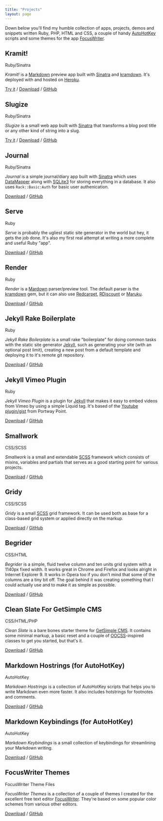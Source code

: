 ```yaml
---
title: "Projects"
layout: page
---
```


Down below you'll find my humble collection of apps, projects, demos and snippets written Ruby, PHP, HTML and CSS, a couple of handy [AutoHotKey](http://www.autohotkey.com/ "AutoHotKey") scripts and some themes for the app [FocusWriter](http://gottcode.org/focuswriter/ "FocusWriter").

## Kramit!

<p class="margin-small small centered italic">Ruby/Sinatra</p>

*Kramit!* is a [Markdown](http://daringfireball.net/projects/markdown/ "Markdown") preview app built with [Sinatra](http://www.sinatrarb.com/ "Sinatra") and [kramdown](http://kramdown.rubyforge.org/ "kramdown"). It's deployed with and hosted on [Heroku](http://www.heroku.com/ "Heroku").

[Try it](http://kramit.ellengummesson.com/ "Kramit!") / [Download](https://github.com/gummesson/kramit/zipball/master "Download Kramit!") / [GitHub](https://github.com/gummesson/kramit "Kramit! on GitHub")

## Slugize

<p class="margin-small small centered italic">Ruby/Sinatra</p>

*Slugize* is a small web app built with [Sinatra](http://www.sinatrarb.com/ "Sinatra") that transforms a blog post title or any other kind of string into a slug.

[Try it](http://slugize.ellengummesson.com/ "Slugize") / [Download](https://github.com/gummesson/slugize/zipball/master "Download Slugize") / [GitHub](https://github.com/gummesson/slugize "Slugize on GitHub")

## Journal

<p class="margin-small small centered italic">Ruby/Sinatra</p>

*Journal* is a simple journal/diary app built with [Sinatra](http://www.sinatrarb.com/ "Sinatra") which uses [DataMapper](http://datamapper.org "DataMapper") along with [SQLite3](http://www.sqlite.org/ "SQLite3") for storing everything in a database. It also uses `Rack::Basic:Auth` for basic user authenication.

[Download](https://github.com/gummesson/journal/zipball/master "Download Journal") / [GitHub](https://github.com/gummesson/journal "Journal on GitHub")

## Serve

<p class="margin-small small centered italic">Ruby</p>

*Serve* is probably the ugliest static site generator in the world but hey, it gets the job done. It's also my first real attempt at writing a more complete and useful Ruby "app".

[Download](https://github.com/gummesson/serve/zipball/master "Download Serve") / [GitHub](https://github.com/gummesson/serve "Serve on GitHub")

## Render

<p class="margin-small small centered italic">Ruby</p>

*Render* is a [Mardown](http://daringfireball.net/projects/markdown/ "Mardown") parser/preview tool. The default parser is the [kramdown](http://kramdown.rubyforge.org/ "kramdown") gem, but it can also use [Redcarpet](https://github.com/vmg/redcarpet "Redcarpet"), [RDiscount](https://github.com/rtomayko/rdiscount "RDiscount") or [Maruku](http://maruku.rubyforge.org/ "Maruku").

[Download](https://github.com/gummesson/render/zipball/master "Download Render") / [GitHub](https://github.com/gummesson/render "Render on GitHub")

## Jekyll Rake Boilerplate

<p class="margin-small small centered italic">Ruby</p>

*Jekyll Rake Boilerplate* is a small rake "boilerplate" for doing common tasks with the static site generator [Jekyll](http://jekyllrb.com/ "Jekyll"), such as generating your site (with an optional post limit), creating a new post from a default template and deploying it to it's remote git repository.

[Download](https://github.com/gummesson/jekyll-rake-boilerplate/zipball/master "Download Jekyll Rake Boilerplate") / [GitHub](https://github.com/gummesson/jekyll-rake-boilerplate "Jekyll Rake Boilerplate on GitHub")

## Jekyll Vimeo Plugin

<p class="margin-small small centered italic">Ruby</p>

*Jekyll Vimeo Plugin* is a plugin for [Jekyll](http://www.jekyllrb.com/ "Jekyll") that makes it easy to embed videos from Vimeo by using a simple Liquid tag. It's based of the [Youtube plugin/gist](http://www.portwaypoint.co.uk/jekyll-youtube-liquid-template-tag-gist/ "Jekyll Youtube Liquid Template Tag Gist") from Portway Point.

[Download](https://github.com/gummesson/jekyll-vimeo-plugin/zipball/master "Download Jekyll Vimeo Plugin") / [GitHub](https://github.com/gummesson/jekyll-vimeo-plugin "Jekyll Vimeo Plugin on Github")

## Smallwork

<p class="margin-small small centered italic">CSS/SCSS</p>

*Smallwork* is a small and extendable [SCSS](http://sass-lang.com/ "Sass/SCSS") framework which consists of mixins, variables and partials that serves as a good starting point for various projects.

[Download](https://github.com/gummesson/smallwork/zipball/master "Download Smallwork") / [GitHub](https://github.com/gummesson/smallwork "Smallwork on Github")

## Gridy

<p class="margin-small small centered italic">CSS/SCSS</p>

*Gridy* is a small [SCSS](http://sass-lang.com/ "Sass/SCSS") grid framework. It can be used both as base for a class-based grid system or applied directly on the markup.

[Download](https://github.com/gummesson/gridy/zipball/master "Download Gridy") / [GitHub](https://github.com/gummesson/gridy "Gridy on Github")

## Begrider

<p class="margin-small small centered italic">CSS/HTML</p>

*Begrider* is a simple, fluid twelve column and ten units grid system with a 1140px fixed width. It works great in Chrome and Firefox and looks alright in Internet Explorer 9. It works in Opera too if you don’t mind that some of the columns are a tiny bit off. The goal behind it was creating something that I could actually use and to make it as simple as possible.

[Download](https://github.com/gummesson/begrider/zipball/master "Download Begrider") / [GitHub](https://github.com/gummesson/begrider "Begrider on Github")

## Clean Slate For GetSimple CMS

<p class="margin-small small centered italic">CSS/HTML/PHP</p>

*Clean Slate* is a bare bones starter theme for [GetSimple CMS](http://www.get-simple.info/ "GetSimple CMS"). It contains some minimal markup, a basic reset and a couple of [OOCSS](https://github.com/stubbornella/oocss/wiki "Object Oriented CSS")-inspired classes to get you started, but that's it.

[Download](https://github.com/gummesson/clean-slate-gs/zipball/master "Download Clean Slate for GetSimple CMS") / [GitHub](https://github.com/gummesson/clean-slate-gs "Clean Slate on Github")

## Markdown Hostrings (for AutoHotKey)

<p class="margin-small small centered italic">AutoHotKey</p>

*Markdown Hostrings* is a collection of AutoHotKey scripts that helps you to write Markdown even more faster. It also includes hotstrings for footnotes and comments.

[Download](https://github.com/gummesson/markdown-hotstrings/zipball/master "Download Markdown Hostrings (for AutoHotKey)") / [GitHub](https://github.com/gummesson/markdown-hotstrings "Markdown Hostrings (for AutoHotKey) on GitHub")

## Markdown Keybindings (for AutoHotKey)

<p class="margin-small small centered italic">AutoHotKey</p>

*Markdown Keybindings* is a small collection of keybindings for streamlining your Markdown writing.

[Download](https://github.com/gummesson/markdown-keybindings/zipball/master "Download Markdown Keybindings (for AutoHotKey)") / [GitHub](https://github.com/gummesson/markdown-keybindings "Markdown Keybindings (for AutoHotKey) on GitHub")

## FocusWriter Themes

<p class="margin-small small centered italic">FocusWriter Theme Files</p>

*FocusWriter Themes* is a collection of a couple of themes I created for the excellent free text editor [FocusWriter](http://gottcode.org/focuswriter/ "FocusWriter"). They're based on some popular color schemes from various other editors.

[Download](https://github.com/gummesson/focuswriter-themes/zipball/master "Download the FocusWriter Themes") / [GitHub](https://github.com/gummesson/focuswriter-themes "FocusWriter Themes on GitHub")